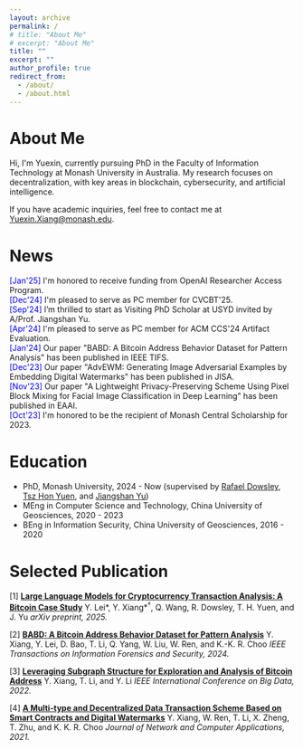 ```yaml
---
layout: archive
permalink: /
# title: "About Me"
# excerpt: "About Me"
title: ""
excerpt: ""
author_profile: true
redirect_from: 
  - /about/
  - /about.html
---
```


About Me
======
Hi, I'm Yuexin, currently pursuing PhD in the Faculty of Information Technology at Monash University in Australia. My research focuses on decentralization, with key areas in blockchain, cybersecurity, and artificial intelligence.

If you have academic inquiries, feel free to contact me at <a style="text-decoration: none">Yuexin.Xiang@monash.edu</a>.

News
======
<ul class="list__news" style="list-style: none; padding-left: 0;">
  <li><span style="color: blue;">[Jan'25]</span> I'm honored to receive funding from OpenAI Researcher Access Program. </li>
  <li><span style="color: blue;">[Dec'24]</span> I'm pleased to serve as PC member for CVCBT'25.</li>
  <li><span style="color: blue;">[Sep'24]</span> I’m thrilled to start as Visiting PhD Scholar at USYD invited by A/Prof. Jiangshan Yu.</li>
  <li><span style="color: blue;">[Apr'24]</span> I'm pleased to serve as PC member for ACM CCS'24 Artifact Evaluation.</li>
  <li><span style="color: blue;">[Jan'24]</span> Our paper "BABD: A Bitcoin Address Behavior Dataset for Pattern Analysis" has been published in IEEE TIFS.</li>
  <li><span style="color: blue;">[Dec'23]</span> Our paper "AdvEWM: Generating Image Adversarial Examples by Embedding Digital Watermarks" has been published in JISA.</li>
  <li><span style="color: blue;">[Nov'23]</span> Our paper "A Lightweight Privacy-Preserving Scheme Using Pixel Block Mixing for Facial Image Classification in Deep Learning" has been published in EAAI.</li>
  <li><span style="color: blue;">[Oct'23]</span> I'm honored to be the recipient of Monash Central Scholarship for 2023.</li>
</ul>

Education
======
* PhD, Monash University, 2024 - Now (supervised by [Rafael Dowsley](https://dowsley.net), [Tsz Hon Yuen](https://thyuen.github.io), and [Jiangshan Yu](https://jiangshanyu.github.io/))
* MEng in Computer Science and Technology, China University of Geosciences, 2020 - 2023
* BEng in Information Security, China University of Geosciences, 2016 - 2020
 
Selected Publication
======
[1] **[Large Language Models for Cryptocurrency Transaction Analysis: A Bitcoin Case Study](https://arxiv.org/abs/2501.18158)**
  Y. Lei\*, Y. Xiang\*<sup>†</sup>, Q. Wang, R. Dowsley, T. H. Yuen, and J. Yu
  _arXiv preprint, 2025._
  
[2] **[BABD: A Bitcoin Address Behavior Dataset for Pattern Analysis](https://doi.org/10.1109/TIFS.2023.3347894)**
  Y. Xiang, Y. Lei, D. Bao, T. Li, Q. Yang, W. Liu, W. Ren, and K.-K. R. Choo
  _IEEE Transactions on Information Forensics and Security, 2024._
  
[3] **[Leveraging Subgraph Structure for Exploration and Analysis of Bitcoin Address](https://doi.org/10.1109/BigData55660.2022.10020980)**
  Y. Xiang, T. Li, and Y. Li
  _IEEE International Conference on Big Data, 2022._

[4] **[A Multi-type and Decentralized Data Transaction Scheme Based on Smart Contracts and Digital Watermarks](https://doi.org/10.1016/j.jnca.2020.102953)**
  Y. Xiang, W. Ren, T. Li, X. Zheng, T. Zhu, and K. K. R. Choo
  _Journal of Network and Computer Applications, 2021._



